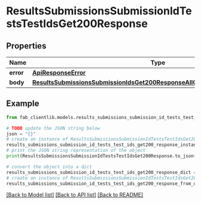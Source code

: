 # ResultsSubmissionsSubmissionIdTestsTestIdsGet200Response


## Properties

Name | Type | Description | Notes
------------ | ------------- | ------------- | -------------
**error** | [**ApiResponseError**](ApiResponseError.md) |  | [optional] 
**body** | [**ResultsSubmissionsSubmissionIdsGet200ResponseAllOfBodyInnerTestScoringsInner**](ResultsSubmissionsSubmissionIdsGet200ResponseAllOfBodyInnerTestScoringsInner.md) |  | [optional] 

## Example

```python
from fab_clientlib.models.results_submissions_submission_id_tests_test_ids_get200_response import ResultsSubmissionsSubmissionIdTestsTestIdsGet200Response

# TODO update the JSON string below
json = "{}"
# create an instance of ResultsSubmissionsSubmissionIdTestsTestIdsGet200Response from a JSON string
results_submissions_submission_id_tests_test_ids_get200_response_instance = ResultsSubmissionsSubmissionIdTestsTestIdsGet200Response.from_json(json)
# print the JSON string representation of the object
print(ResultsSubmissionsSubmissionIdTestsTestIdsGet200Response.to_json())

# convert the object into a dict
results_submissions_submission_id_tests_test_ids_get200_response_dict = results_submissions_submission_id_tests_test_ids_get200_response_instance.to_dict()
# create an instance of ResultsSubmissionsSubmissionIdTestsTestIdsGet200Response from a dict
results_submissions_submission_id_tests_test_ids_get200_response_from_dict = ResultsSubmissionsSubmissionIdTestsTestIdsGet200Response.from_dict(results_submissions_submission_id_tests_test_ids_get200_response_dict)
```
[[Back to Model list]](../README.md#documentation-for-models) [[Back to API list]](../README.md#documentation-for-api-endpoints) [[Back to README]](../README.md)


